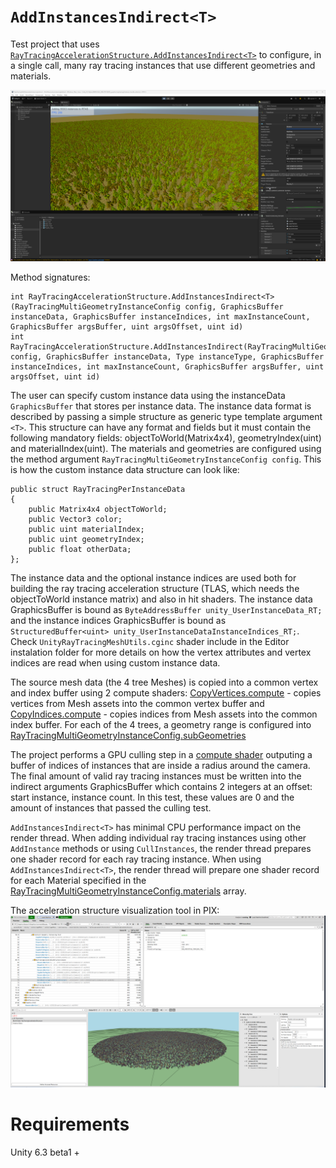 # `AddInstancesIndirect<T>`
Test project that uses [`RayTracingAccelerationStructure.AddInstancesIndirect<T>`](https://docs.unity3d.com/6000.3/Documentation/ScriptReference/Rendering.RayTracingAccelerationStructure.AddInstancesIndirect.html) to configure, in a single call, many ray tracing instances that use different geometries and materials.

<img src="Images/Unity.png" width="1280">

Method signatures:

```
int RayTracingAccelerationStructure.AddInstancesIndirect<T>(RayTracingMultiGeometryInstanceConfig config, GraphicsBuffer instanceData, GraphicsBuffer instanceIndices, int maxInstanceCount, GraphicsBuffer argsBuffer, uint argsOffset, uint id)
int RayTracingAccelerationStructure.AddInstancesIndirect(RayTracingMultiGeometryInstanceConfig config, GraphicsBuffer instanceData, Type instanceType, GraphicsBuffer instanceIndices, int maxInstanceCount, GraphicsBuffer argsBuffer, uint argsOffset, uint id)
```

The user can specify custom instance data using the instanceData `GraphicsBuffer` that stores per instance data. The instance data format is described by passing a simple structure as generic type template argument `<T>`. This structure can have any format and fields but it must contain the following mandatory fields: objectToWorld(Matrix4x4), geometryIndex(uint) and materialIndex(uint). The materials and geometries are configured using the method argument `RayTracingMultiGeometryInstanceConfig config`. This is how the <T> custom instance data structure can look like:

```
public struct RayTracingPerInstanceData
{
    public Matrix4x4 objectToWorld;
    public Vector3 color;
    public uint materialIndex;
    public uint geometryIndex;
    public float otherData;
};
```

The instance data and the optional instance indices are used both for building the ray tracing acceleration structure (TLAS, which needs the objectToWorld instance matrix) and also in hit shaders. The instance data GraphicsBuffer is bound as `ByteAddressBuffer unity_UserInstanceData_RT;` and the instance indices GraphicsBuffer is bound as `StructuredBuffer<uint> unity_UserInstanceDataInstanceIndices_RT;`. Check `UnityRayTracingMeshUtils.cginc` shader include in the Editor instalation folder for more details on how the vertex attributes and vertex indices are read when using custom instance data.

The source mesh data (the 4 tree Meshes) is copied into a common vertex and index buffer using 2 compute shaders: [CopyVertices.compute](Assets/Shaders/CopyVertices.compute) - copies vertices from Mesh assets into the common vertex buffer and [CopyIndices.compute](Assets/Shaders/CopyIndices.compute) - copies indices from Mesh assets into the common index buffer.
For each of the 4 trees, a geometry range is configured into [RayTracingMultiGeometryInstanceConfig.subGeometries](https://docs.unity3d.com/6000.3/Documentation/ScriptReference/Rendering.RayTracingMultiGeometryInstanceConfig-subGeometries.html)

The project performs a GPU culling step in a [compute shader](Assets/Shaders/Culling.compute) outputing a buffer of indices of instances that are inside a radius around the camera. The final amount of valid ray tracing instances must be written into the indirect arguments GraphicsBuffer which contains 2 integers at an offset: start instance, instance count. In this test, these values are 0 and the amount of instances that passed the culling test. 

`AddInstancesIndirect<T>` has minimal CPU performance impact on the render thread. When adding individual ray tracing instances using other `AddInstance` methods or using `CullInstances`, the render thread prepares one shader record for each ray tracing instance. When using `AddInstancesIndirect<T>`, the render thread will prepare one shader record for each Material specified in the [RayTracingMultiGeometryInstanceConfig.materials](https://docs.unity3d.com/6000.3/Documentation/ScriptReference/Rendering.RayTracingMultiGeometryInstanceConfig-materials.html) array.

The acceleration structure visualization tool in PIX:
<img src="Images/PIX.png" width="1280">

# Requirements
Unity 6.3 beta1 +
